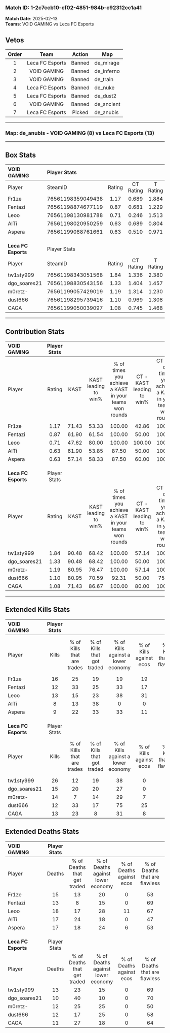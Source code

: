 ### Match ID: 1-2c7ccb10-cf02-4851-984b-c92312cc1a41  
**Match Date**: 2025-02-13  
**Teams**: VOID GAMING vs Leca FC Esports  

## Vetos  

| Order | Team | Action | Map |
| :---: | :--: | :----: | --- |
| 1 | Leca FC Esports | Banned | de_mirage |
| 2 | VOID GAMING | Banned | de_inferno |
| 3 | VOID GAMING | Banned | de_train |
| 4 | Leca FC Esports | Banned | de_nuke |
| 5 | Leca FC Esports | Banned | de_dust2 |
| 6 | VOID GAMING | Banned | de_ancient |
| 7 | Leca FC Esports | Picked | de_anubis |

---  

### **Map**: de_anubis - VOID GAMING (8) vs Leca FC Esports (13)  
---  

## Box Stats  

| **VOID GAMING**     | Player Stats      |        |           |          |       |       |       |         |        |      |     |
| :- | :- | :-: | :-: | :-: | :-: | :-: | :-: | :-: | :-: | :-: | :-: |
| Player              | SteamID           | Rating | CT Rating | T Rating | KAST  |  ADR  | Kills | Assists | Deaths | K/D  | HS% |
| Fr1ze               | 76561198359049438 |  1.17  |   0.689   |  1.884   | 71.43 | 92.6  |  16   |    3    |   15   | 1.07 | 87  |
| Fentazi             | 76561198874677119 |  0.87  |   0.681   |  1.229   | 61.90 | 55.6  |  12   |    4    |   13   | 0.92 | 41  |
| Leoo                | 76561198130981788 |  0.71  |   0.246   |  1.513   | 47.62 | 66.4  |  13   |    2    |   18   | 0.72 | 38  |
| AlTi                | 76561198020950259 |  0.63  |   0.689   |  0.804   | 61.90 | 59.8  |   8   |    5    |   17   | 0.47 | 37  |
| Aspera              | 76561199088761661 |  0.63  |   0.510   |  0.971   | 57.14 | 58.0  |   9   |    6    |   17   | 0.53 | 33  |
|                     |                   |        |           |          |       |       |       |         |        |      |     |
|                     |                   |        |           |          |       |       |       |         |        |      |     |
|                     |                   |        |           |          |       |       |       |         |        |      |     |
| **Leca FC Esports** | Player Stats      |        |           |          |       |       |       |         |        |      |     |
| Player              | SteamID           | Rating | CT Rating | T Rating | KAST  |  ADR  | Kills | Assists | Deaths | K/D  | HS% |
| tw1sty999           | 76561198343051568 |  1.84  |   1.336   |  2.380   | 90.48 | 114.6 |  26   |    3    |   13   | 2.00 | 61  |
| dgo_soares21        | 76561198830543156 |  1.33  |   1.404   |  1.457   | 90.48 | 68.0  |  15   |    6    |   10   | 1.50 | 26  |
| m0retz-             | 76561199057429019 |  1.19  |   1.314   |  1.230   | 80.95 | 73.4  |  14   |    6    |   12   | 1.17 | 64  |
| dust666             | 76561198295739416 |  1.10  |   0.969   |  1.308   | 80.95 | 67.2  |  12   |   10    |   12   | 1.00 | 33  |
| CAGA                | 76561199050039097 |  1.08  |   0.745   |  1.468   | 71.43 | 71.1  |  13   |    3    |   11   | 1.18 | 38  |
---  

## Contribution Stats  

| **VOID GAMING**     | Player Stats |       |                      |                                                        |                           |                                                             |                          |                                                            |
| :- | :-: | :-: | :-: | :-: | :-: | :-: | :-: | :-: |
| Player              |    Rating    | KAST  | KAST leading to win% | % of times you achieve a KAST in your teams won rounds | CT - KAST leading to win% | CT - % of times you achieve a KAST in your teams won rounds | T - KAST leading to win% | T - % of times you achieve a KAST in your teams won rounds |
| Fr1ze               |     1.17     | 71.43 |        53.33         |                         100.00                         |           42.86           |                           100.00                            |          62.50           |                           100.00                           |
| Fentazi             |     0.87     | 61.90 |        61.54         |                         100.00                         |           50.00           |                           100.00                            |          71.43           |                           100.00                           |
| Leoo                |     0.71     | 47.62 |        80.00         |                         100.00                         |          100.00           |                           100.00                            |          71.43           |                           100.00                           |
| AlTi                |     0.63     | 61.90 |        53.85         |                         87.50                          |           50.00           |                           100.00                            |          57.14           |                           80.00                            |
| Aspera              |     0.63     | 57.14 |        58.33         |                         87.50                          |           60.00           |                           100.00                            |          57.14           |                           80.00                            |
|                     |              |       |                      |                                                        |                           |                                                             |                          |                                                            |
|                     |              |       |                      |                                                        |                           |                                                             |                          |                                                            |
|                     |              |       |                      |                                                        |                           |                                                             |                          |                                                            |
| **Leca FC Esports** | Player Stats |       |                      |                                                        |                           |                                                             |                          |                                                            |
| Player              |    Rating    | KAST  | KAST leading to win% | % of times you achieve a KAST in your teams won rounds | CT - KAST leading to win% | CT - % of times you achieve a KAST in your teams won rounds | T - KAST leading to win% | T - % of times you achieve a KAST in your teams won rounds |
| tw1sty999           |     1.84     | 90.48 |        68.42         |                         100.00                         |           57.14           |                           100.00                            |          75.00           |                           100.00                           |
| dgo_soares21        |     1.33     | 90.48 |        68.42         |                         100.00                         |           50.00           |                           100.00                            |          81.82           |                           100.00                           |
| m0retz-             |     1.19     | 80.95 |        76.47         |                         100.00                         |           57.14           |                           100.00                            |          90.00           |                           100.00                           |
| dust666             |     1.10     | 80.95 |        70.59         |                         92.31                          |           50.00           |                            75.00                            |          81.82           |                           100.00                           |
| CAGA                |     1.08     | 71.43 |        86.67         |                         100.00                         |           80.00           |                           100.00                            |          90.00           |                           100.00                           |
---  

## Extended Kills Stats  

| **VOID GAMING**     | Player Stats |                            |                            |                                    |                         |                              |                                 |                                       |                    |           |
| :- | :-: | :-: | :-: | :-: | :-: | :-: | :-: | :-: | :-: | :-: |
| Player              |    Kills     | % of Kills that are trades | % of Kills that got traded | % of Kills against a lower economy | % of Kills against ecos | % of Kills that are flawless | % of Kills that are close duels | % of Kills that are assisted by flash | Pistol Round Kills | AWP Kills |
| Fr1ze               |      16      |             25             |             19             |                 19                 |           19            |              63              |                0                |                   0                   |         0          |     2     |
| Fentazi             |      12      |             33             |             25             |                 33                 |           17            |              67              |                0                |                   0                   |         1          |     3     |
| Leoo                |      13      |             15             |             23             |                 38                 |           31            |              46              |                8                |                  15                   |         1          |     1     |
| AlTi                |      8       |             13             |             38             |                 0                  |            0            |              63              |               13                |                   0                   |         0          |     2     |
| Aspera              |      9       |             22             |             33             |                 33                 |           11            |              78              |               11                |                  11                   |         0          |     2     |
|                     |              |                            |                            |                                    |                         |                              |                                 |                                       |                    |           |
|                     |              |                            |                            |                                    |                         |                              |                                 |                                       |                    |           |
|                     |              |                            |                            |                                    |                         |                              |                                 |                                       |                    |           |
| **Leca FC Esports** | Player Stats |                            |                            |                                    |                         |                              |                                 |                                       |                    |           |
| Player              |    Kills     | % of Kills that are trades | % of Kills that got traded | % of Kills against a lower economy | % of Kills against ecos | % of Kills that are flawless | % of Kills that are close duels | % of Kills that are assisted by flash | Pistol Round Kills | AWP Kills |
| tw1sty999           |      26      |             12             |             19             |                 38                 |            0            |              62              |                8                |                  15                   |         0          |     1     |
| dgo_soares21        |      15      |             20             |             20             |                 27                 |            0            |              47              |                0                |                   0                   |         8          |     1     |
| m0retz-             |      14      |             7              |             14             |                 29                 |            7            |              50              |                7                |                   0                   |         0          |     0     |
| dust666             |      12      |             33             |             17             |                 75                 |           25            |              67              |                0                |                   0                   |         0          |     0     |
| CAGA                |      13      |             23             |             8              |                 31                 |            8            |              54              |                8                |                   8                   |         0          |     2     |
## Extended Deaths Stats  

| **VOID GAMING**     | Player Stats |                             |                                   |                          |                               |                            |                           |               |
| :- | :-: | :-: | :-: | :-: | :-: | :-: | :-: | :-: |
| Player              |    Deaths    | % of Deaths that get traded | % of Deaths against lower economy | % of Deaths against ecos | % of Deaths that are flawless | % of Deaths that are close | % of Deaths while blinded | Deaths to AWP |
| Fr1ze               |      15      |             13              |                20                 |            0             |              53               |             13             |             7             |       3       |
| Fentazi             |      13      |              8              |                15                 |            0             |              69               |             0              |            15             |       2       |
| Leoo                |      18      |             17              |                28                 |            11            |              67               |             0              |             0             |       1       |
| AlTi                |      17      |             24              |                18                 |            0             |              47               |             12             |             0             |       1       |
| Aspera              |      17      |             18              |                24                 |            6             |              53               |             0              |            12             |       1       |
|                     |              |                             |                                   |                          |                               |                            |                           |               |
|                     |              |                             |                                   |                          |                               |                            |                           |               |
|                     |              |                             |                                   |                          |                               |                            |                           |               |
| **Leca FC Esports** | Player Stats |                             |                                   |                          |                               |                            |                           |               |
| Player              |    Deaths    | % of Deaths that get traded | % of Deaths against lower economy | % of Deaths against ecos | % of Deaths that are flawless | % of Deaths that are close | % of Deaths while blinded | Deaths to AWP |
| tw1sty999           |      13      |             23              |                15                 |            0             |              69               |             0              |             0             |       1       |
| dgo_soares21        |      10      |             40              |                10                 |            0             |              70               |             10             |            10             |       0       |
| m0retz-             |      12      |             25              |                25                 |            0             |              50               |             8              |            17             |       0       |
| dust666             |      12      |             17              |                25                 |            0             |              58               |             8              |             0             |       1       |
| CAGA                |      11      |             27              |                18                 |            0             |              64               |             0              |             0             |       0       |
